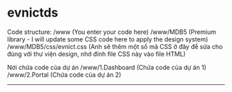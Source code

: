 # evnictds

Code structure:
/www (You enter your code here)
/www/MDB5 (Premium library - I will update some CSS code here to apply the design system)
/www/MDB5/css/evnict.css (Anh sẽ thêm một số mã CSS ở đây để sửa cho đúng với thư viện design, nhớ đính file CSS này vào file HTML)

Nơi chứa code của dự án
/www/1.Dashboard (Chứa code của dự án 1)
/www/2.Portal (Chứa code của dự án 2)

------ 
